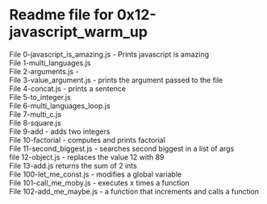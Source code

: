 # Readme file for 0x12-javascript_warm_up

File 0-javascript_is_amazing.js - Prints javascript is amazing  
File 1-multi_languages.js  
File 2-arguments.js -  
File 3-value_argument.js - prints the argument passed to the file  
File 4-concat.js - prints a sentence  
File 5-to_integer.js  
File 6-multi_languages_loop.js  
File 7-multi_c.js  
File 8-square.js  
File 9-add - adds two integers  
File 10-factorial - computes and prints factorial  
File 11-second_biggest.js - searches second biggest in a list of args  
file 12-object.js - replaces the value 12 with 89  
File 13-add.js returns the sum of 2 ints  
File 100-let_me_const.js - modifies a global variable  
File 101-call_me_moby.js - executes x times a function  
File 102-add_me_maybe.js - a function that increments and calls a function